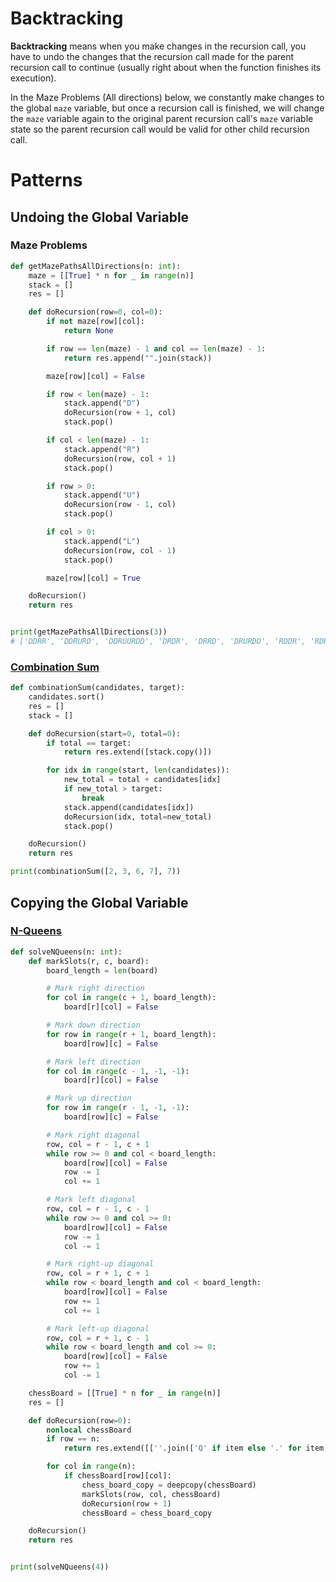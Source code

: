 # Backtracking

**Backtracking** means when you make changes in the recursion call, you have to undo the changes that the recursion call made for the parent recursion call to continue (usually right about when the function finishes its execution).

In the Maze Problems (All directions) below, we constantly make changes to the global `maze` variable, but once a recursion call is finished, we will change the `maze` variable again to the original parent recursion call's `maze` variable state so the parent recursion call would be valid for other child recursion call.

# Patterns
## Undoing the Global Variable
### Maze Problems
```python
def getMazePathsAllDirections(n: int):
    maze = [[True] * n for _ in range(n)]
    stack = []
    res = []

    def doRecursion(row=0, col=0):
        if not maze[row][col]:
            return None

        if row == len(maze) - 1 and col == len(maze) - 1:
            return res.append("".join(stack))

        maze[row][col] = False

        if row < len(maze) - 1:
            stack.append("D")
            doRecursion(row + 1, col)
            stack.pop()

        if col < len(maze) - 1:
            stack.append("R")
            doRecursion(row, col + 1)
            stack.pop()

        if row > 0:
            stack.append("U")
            doRecursion(row - 1, col)
            stack.pop()

        if col > 0:
            stack.append("L")
            doRecursion(row, col - 1)
            stack.pop()

        maze[row][col] = True

    doRecursion()
    return res


print(getMazePathsAllDirections(3))
# ['DDRR', 'DDRURD', 'DDRUURDD', 'DRDR', 'DRRD', 'DRURDD', 'RDDR', 'RDRD', 'RDLDRR', 'RRDD', 'RRDLDR', 'RRDLLDRR']
```


### [Combination Sum](https://leetcode.com/problems/combination-sum)
```python
def combinationSum(candidates, target):
    candidates.sort()
    res = []
    stack = []

    def doRecursion(start=0, total=0):
        if total == target:
            return res.extend([stack.copy()])

        for idx in range(start, len(candidates)):
            new_total = total + candidates[idx]
            if new_total > target:
                break
            stack.append(candidates[idx])
            doRecursion(idx, total=new_total)
            stack.pop()

    doRecursion()
    return res

print(combinationSum([2, 3, 6, 7], 7))
```

## Copying the Global Variable
### [N-Queens](https://leetcode.com/problems/n-queens)
```python
def solveNQueens(n: int):
    def markSlots(r, c, board):
        board_length = len(board)

        # Mark right direction
        for col in range(c + 1, board_length):
            board[r][col] = False

        # Mark down direction
        for row in range(r + 1, board_length):
            board[row][c] = False

        # Mark left direction
        for col in range(c - 1, -1, -1):
            board[r][col] = False

        # Mark up direction
        for row in range(r - 1, -1, -1):
            board[row][c] = False

        # Mark right diagonal
        row, col = r - 1, c + 1
        while row >= 0 and col < board_length:
            board[row][col] = False
            row -= 1
            col += 1

        # Mark left diagonal
        row, col = r - 1, c - 1
        while row >= 0 and col >= 0:
            board[row][col] = False
            row -= 1
            col -= 1

        # Mark right-up diagonal
        row, col = r + 1, c + 1
        while row < board_length and col < board_length:
            board[row][col] = False
            row += 1
            col += 1

        # Mark left-up diagonal
        row, col = r + 1, c - 1
        while row < board_length and col >= 0:
            board[row][col] = False
            row += 1
            col -= 1

    chessBoard = [[True] * n for _ in range(n)]
    res = []

    def doRecursion(row=0):
        nonlocal chessBoard
        if row == n:
            return res.extend([[''.join(['Q' if item else '.' for item in inner_list]) for inner_list in chessBoard]])

        for col in range(n):
            if chessBoard[row][col]:
                chess_board_copy = deepcopy(chessBoard)
                markSlots(row, col, chessBoard)
                doRecursion(row + 1)
                chessBoard = chess_board_copy

    doRecursion()
    return res


print(solveNQueens(4))
```
